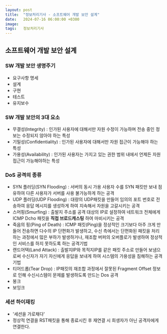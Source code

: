 ```yaml
---
layout: post
title:  "정보처리기사 - 소프트웨어 개발 보안 설계"
date:   2024-07-16 06:00:00 +0300
image:  
tags:   정보처리기사
---
```


## 소프트웨어 개발 보안 설계

### SW 개발 보안 생명주기
* 요구사항 명세
* 설계
* 구현
* 테스트
* 유지보수

### SW 개발 보안의 3대 요소
* 무결성(Integrity) : 인가된 사용자에 대해서만 자원 수정이 가능하며 전송 중인 정보는 수정되지 않아야 하는 특성
* 기밀성(Confidentiality) : 인가된 사용자에 대해서만 자원 접근이 가능해야 하는 특성
* 가용성(Availability) : 인가된 사용자는 가지고 있는 권한 범위 내에서 언제든 자원 접근이 가능해야하는 특성

### DoS 공격의 종류
* SYN 플러딩(SYN Flooding) : 서버의 동시 가용 사용자 수를 SYN 패킷만 보내 점유하여 다른 사용자가 서버를 사용 불가능하게 하는 공격
* UDP 플러딩(UDP Flooding) : 대량의 UDP패킷을 만들어 임의의 포트 번호로 전송하여 응답 메시지를 생성하게 하여 지속해서 자원을 고갈시키는 공격
* 스머핑(Smurfing) : 출발지 주소를 공격 대상의 IP로 설정하여 네트워크 전체에게 ICMP Dcho 패킷을 __직접 브로드캐스팅__ 하여 마비시키는 공격
* 죽음의 핑(Ping of Death) : ICMP 패킷(Ping)을 정상적인 크기보다 아주 크게 만들어 전송하면 다수의 IP 단편화가 발생하고, 
                            수신 측에서는 단편화된 패킷을 처리하는 과정에서 많은 부하가 발생하거나, 재조합 버퍼의 오버플로가 발생하여 정상적인 서비스를 하지 못하도록 하는 공격기법
* 랜드어택(Land Attack) : 출발지IP와 목적지IP를 같은 패킷 주소로 만들어 보냄으로써 수신자가 자기 자신에게 응답을 보내게 하여 시스템의 가용성을 침해하는 공격기법
* 티어드롭(Tear Drop) : IP패킷의 재조합 과정에서 잘못된 Fragment Offset 정보로 인해 수신시스템이 문제를 발생하도록 만드는 Dos 공격
* 봉크
* 보잉크

### 세션 하이재킹
* '세션을 가로채다'
* 정상적 연결을 RST패킷을 통해 종료시킨 후 재연결 시 희생자가 아닌 공격자에게 연결한다.